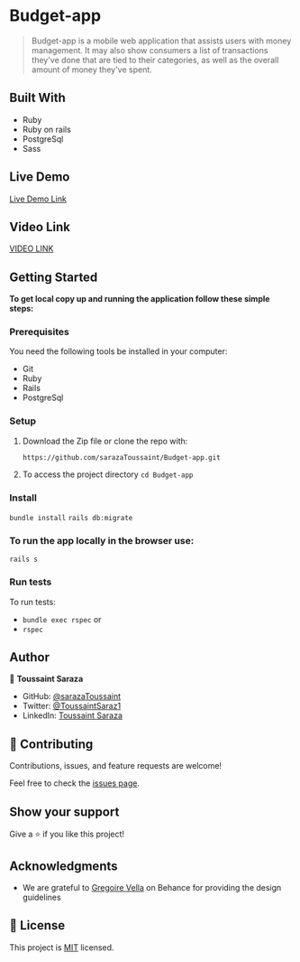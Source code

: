 # Budget-app

> Budget-app is a mobile web application that assists users with money management. It may also show consumers a list of transactions they've done that are tied to their categories, as well as the overall amount of money they've spent.

## Built With

- Ruby
- Ruby on rails
- PostgreSql
- Sass

## Live Demo

[Live Demo Link](https://budget-app-xyty.onrender.com/)

## Video Link

[VIDEO LINK](https://www.loom.com/share/0973bd816d8e406abacaec6d7ab9ef8c)

## Getting Started

**To get local copy up and running the application follow these simple steps:**

### Prerequisites

You need the following tools be installed in your computer:

- Git
- Ruby
- Rails
- PostgreSql

### Setup

1. Download the Zip file or clone the repo with:

   `https://github.com/sarazaToussaint/Budget-app.git`

2. To access the project directory
   `cd Budget-app`

### Install

`bundle install`
`rails db:migrate`

### To run the app locally in the browser use:

`rails s`

### Run tests

To run tests:

- `bundle exec rspec` or
- `rspec`

## Author

👤 **Toussaint Saraza**

- GitHub: [@sarazaToussaint](https://github.com/sarazaToussaint)
- Twitter: [@ToussaintSaraz1](https://twitter.com/ToussaintSaraz1)
- LinkedIn: [Toussaint Saraza](https://www.linkedin.com/in/toussaintsaraza/)

## 🤝 Contributing

Contributions, issues, and feature requests are welcome!

Feel free to check the [issues page](https://github.com/mwafrika/budget-app/issues).

## Show your support

Give a ⭐️ if you like this project!

## Acknowledgments

- We are grateful to  [Gregoire Vella](https://www.behance.net/gregoirevella) on Behance for providing the design guidelines

## 📝 License

This project is [MIT](./MIT.md) licensed.